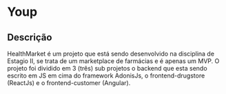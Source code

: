 #     Youp


## Descrição

HealthMarket é um projeto que está sendo desenvolvido na disciplina de Estagio II, se trata de um marketplace de farmácias e é apenas um MVP. O projeto foi dividido em 3 (três) sub projetos o backend que esta sendo escrito em JS em cima do framework AdonisJs, o frontend-drugstore (ReactJs) e o frontend-customer (Angular).
